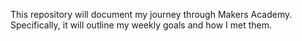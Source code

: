 This repository will document my journey through Makers Academy. Specifically, it will outline my weekly goals and how I met them.